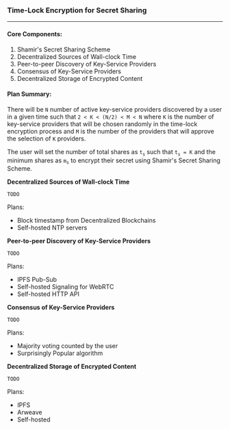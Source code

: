 ### Time-Lock Encryption for Secret Sharing
--------------------------------------------


#### Core Components:

1. Shamir's Secret Sharing Scheme
2. Decentralized Sources of Wall-clock Time
3. Peer-to-peer Discovery of Key-Service Providers
4. Consensus of Key-Service Providers
5. Decentralized Storage of Encrypted Content


#### Plan Summary:

There will be `N` number of active key-service providers discovered by a user in a given time such that `2 < K < (N/2) < M < N` where `K` is the number of key-service providers that will be chosen randomly in the time-lock encryption process and `M` is the number of the providers that will approve the selection of `K` providers.

The user will set the number of total shares as `t`<sub>`s`</sub> such that `t`<sub>`s`</sub>` = K` and the minimum shares as `m`<sub>`s`</sub> to encrypt their secret using Shamir's Secret Sharing Scheme.

**Decentralized Sources of Wall-clock Time**

`TODO`

Plans:
- Block timestamp from Decentralized Blockchains
- Self-hosted NTP servers

**Peer-to-peer Discovery of Key-Service Providers**

`TODO`

Plans:
- IPFS Pub-Sub
- Self-hosted Signaling for WebRTC
- Self-hosted HTTP API

**Consensus of Key-Service Providers**

`TODO`

Plans:
- Majority voting counted by the user
- Surprisingly Popular algorithm

**Decentralized Storage of Encrypted Content**

`TODO`

Plans:
- IPFS
- Arweave
- Self-hosted

